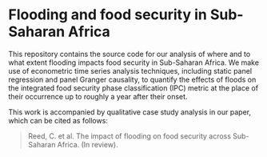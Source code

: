 # Flooding and food security in Sub-Saharan Africa

This repository contains the source code for our analysis of where and to what extent flooding impacts food security in Sub-Saharan Africa. We make use of econometric time series analysis techniques, including static panel regression and panel Granger causality, to quantify the effects of floods on the integrated food security phase classification (IPC) metric at the place of their occurrence up to roughly a year after their onset.  

This work is accompanied by qualitative case study analysis in our paper, which can be cited as follows:

> Reed, C. et al. The impact of flooding on food security across Sub-Saharan Africa. (In review).

